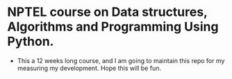 # NPTEL course on Data structures, Algorithms and Programming Using Python.

* This a 12 weeks long course, and I am going to maintain this repo for my measuring my development.
Hope this will be fun.